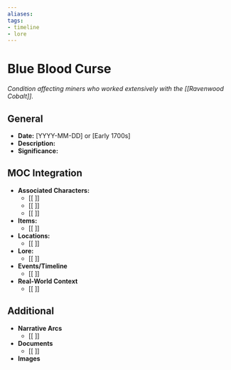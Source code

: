 ```yaml
---
aliases:
tags: 
- timeline
- lore
---
```

# Blue Blood Curse
*Condition affecting miners who worked extensively with the [[Ravenwood Cobalt]].*

## General

- **Date:** [YYYY-MM-DD] or [Early 1700s]
- **Description:**
- **Significance:**

## MOC Integration

- **Associated Characters:**
	- [[ ]]
	- [[ ]]
	- [[ ]]
- **Items:**
	- [[ ]]
- **Locations:** 
	- [[ ]]
- **Lore:**
	- [[ ]]
- **Events/Timeline**
	- [[ ]]
- **Real-World Context**
	- [[ ]]

## Additional

- **Narrative Arcs**
	- [[ ]]
- **Documents**
	- [[ ]]
- **Images**